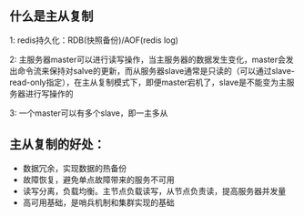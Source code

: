## 什么是主从复制

1: redis持久化：RDB(快照备份)/AOF(redis log)

2: 主服务器master可以进行读写操作，当主服务器的数据发生变化，master会发出命令流来保持对salve的更新，而从服务器slave通常是只读的（可以通过slave-read-only指定），在主从复制模式下，即便master宕机了，slave是不能变为主服务器进行写操作的

3: 一个master可以有多个slave，即一主多从



## 主从复制的好处：

- 数据冗余，实现数据的热备份
- 故障恢复，避免单点故障带来的服务不可用
- 读写分离，负载均衡。主节点负载读写，从节点负责读，提高服务器并发量
- 高可用基础，是哨兵机制和集群实现的基础

